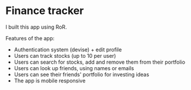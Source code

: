 # Finance tracker

I built this app using RoR.

Features of the app:

* Authentication system (devise) + edit profile
* Users can track stocks (up to 10 per user)
* Users can search for stocks, add and remove them from their portfolio
* Users can look up friends, using names or emails
* Users can see their friends' portfolio for investing ideas
* The app is mobile responsive
